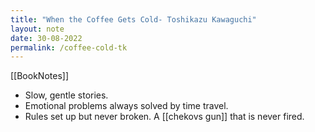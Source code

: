 ```yaml
---
title: "When the Coffee Gets Cold- Toshikazu Kawaguchi"
layout: note
date: 30-08-2022
permalink: /coffee-cold-tk
---
```


[[BookNotes]] 

-   Slow, gentle stories.
-   Emotional problems always solved by time travel.
-   Rules set up but never broken. A [[chekovs gun]] that is never fired.
